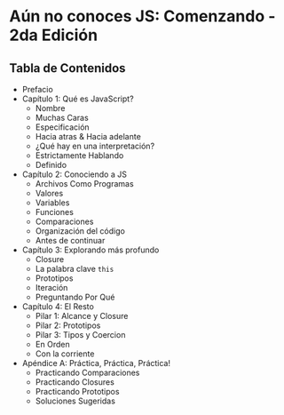 # Aún no conoces JS: Comenzando - 2da Edición

## Tabla de Contenidos

* Prefacio
* Capítulo 1: Qué es JavaScript?
    * Nombre
    * Muchas Caras
    * Especificación
    * Hacia atras & Hacia adelante
    * ¿Qué hay en una interpretación?
    * Estrictamente Hablando
    * Definido
* Capítulo 2: Conociendo a JS
    * Archivos Como Programas
    * Valores
    * Variables
    * Funciones
    * Comparaciones
    * Organización del código
    * Antes de continuar
* Capítulo 3: Explorando más profundo
    * Closure
    * La palabra clave `this`
    * Prototipos
    * Iteración
    * Preguntando Por Qué
* Capítulo 4: El Resto
    * Pilar 1: Alcance y Closure
    * Pilar 2: Prototipos
    * Pilar 3: Tipos y Coercion
    * En Orden
    * Con la corriente
* Apéndice A: Práctica, Práctica, Práctica!
    * Practicando Comparaciones
    * Practicando Closures
    * Practicando Prototipos
    * Soluciones Sugeridas
